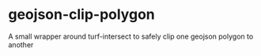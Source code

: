# geojson-clip-polygon
A small wrapper around turf-intersect to safely clip one geojson polygon to another

